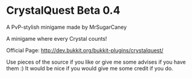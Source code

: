 CrystalQuest Beta 0.4
====================================================
A PvP-stylish minigame made by MrSugarCaney

A minigame where every Crystal counts!

Official Page: http://dev.bukkit.org/bukkit-plugins/crystalquest/

Use pieces of the source if you like or give me some advises if you have them :) It would be nice if you would give me some credit if you do.
